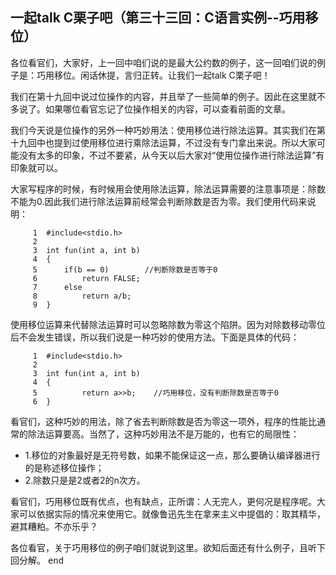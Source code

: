 ## 一起talk C栗子吧（第三十三回：C语言实例--巧用移位）

各位看官们，大家好，上一回中咱们说的是最大公约数的例子，这一回咱们说的例子是：巧用移位。闲话休提，言归正转。让我们一起talk C栗子吧！ 

我们在第十九回中说过位操作的内容，并且举了一些简单的例子。因此在这里就不多说了。如果哪位看官忘记了位操作相关的内容，可以查看前面的文章。

我们今天说是位操作的另外一种巧妙用法：使用移位进行除法运算。其实我们在第十九回中也提到过使用移位进行乘除法运算，不过没有专门拿出来说。所以大家可能没有太多的印象，不过不要紧，从今天以后大家对“使用位操作进行除法运算”有印象就可以。

大家写程序的时候，有时候用会使用除法运算，除法运算需要的注意事项是：除数不能为0.因此我们进行除法运算前经常会判断除数是否为零。我们使用代码来说明：
```
     1	#include<stdio.h>
     2	
     3	int fun(int a, int b)
     4	{
     5		if(b == 0)        //判断除数是否等于0
     6			return FALSE;
     7		else
     8			return a/b;
     9	}
```
使用移位运算来代替除法运算时可以忽略除数为零这个陷阱。因为对除数移动零位后不会发生错误，所以我们说是一种巧妙的使用方法。下面是具体的代码：

```
     1	#include<stdio.h>
     2	
     3	int fun(int a, int b)
     4	{
     5			return a>>b;    //巧用移位，没有判断除数是否等于0
     6	}
```

看官们，这种巧妙的用法，除了省去判断除数是否为零这一项外，程序的性能比通常的除法运算要高。当然了，这种巧妙用法不是万能的，也有它的局限性：
- 1.移位的对象最好是无符号数，如果不能保证这一点，那么要确认编译器进行的是称述移位操作；
- 2.除数只是是2或者2的n次方。

看官们，巧用移位既有优点，也有缺点，正所谓：人无完人，更何况是程序呢。大家可以依据实际的情况来使用它。就像鲁迅先生在拿来主义中提倡的：取其精华，避其糟粕。不亦乐乎？

各位看官，关于巧用移位的例子咱们就说到这里。欲知后面还有什么例子，且听下回分解。
<kbd> end </kbd>
